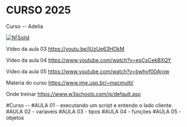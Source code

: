 # CURSO 2025


Curso -- Adelia

[![N|Solid](https://images.pexels.com/photos/163157/mario-luigi-figures-funny-163157.jpeg?auto=compress&cs=tinysrgb&dpr=3&h=750&w=1260)](https://github.com/vanderfranco/)


Vídeo da aula 03
https://youtu.be/IUzUe63HOkM

Vídeo da aula 04
https://www.youtube.com/watch?v=esCsCekBXQY

Vídeo da aula 05
https://www.youtube.com/watch?v=bwhyf00Arow

Materia do curso
https://www.ime.usp.br/~macmulti/

Onde treinar 
https://www.w3schools.com/js/default.asp

#Curso -- 
#AULA 01 - executando um script e entendo o lado cliente. 
#AULA 02 - variaveis
#AULA 03 - tipos 
#AULA 04 - funções
#AULA 05 - objetos
